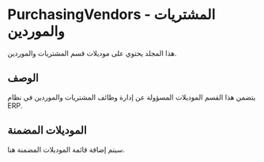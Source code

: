 # PurchasingVendors - المشتريات والموردين

هذا المجلد يحتوي على موديلات قسم المشتريات والموردين.

## الوصف

يتضمن هذا القسم الموديلات المسؤولة عن إدارة وظائف المشتريات والموردين في نظام ERP.

## الموديلات المضمنة

سيتم إضافة قائمة الموديلات المضمنة هنا.
